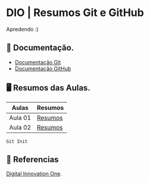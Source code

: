 # DIO | Resumos Git e GitHub
Apredendo :)
## 📖 Documentação.
- [Documentação Git](https://git.scm.com/doc)
- [Documentação GitHub](https://docs.github.com/)

## 🖥️ Resumos das Aulas.

| Aulas | Resumos |
|------|---------|
|Aula 01|[Resumos]()
|Aula 02|[Resumos]()
```
Git Init
```
## 🔎 Referencias
[Digital Innovation One]().
